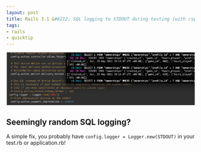 ```yaml
--- 
layout: post
title: Rails 3.1 &#8212; SQL logging to STDOUT during testing (with rspec, test::unit, or cucumber)
tags:
- rails
- quicktip
---
```


![test.rb](/images/assets/2011/rails31-env-stdout.jpg "Test.rb")

## Seemingly random SQL logging?

A simple fix, you probably have `config.logger = Logger.new(STDOUT)` in your test.rb or application.rb!
